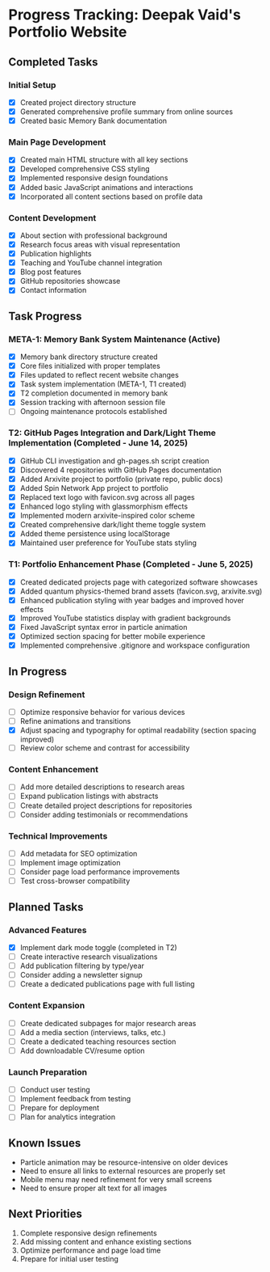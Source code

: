 # Progress Tracking: Deepak Vaid's Portfolio Website

## Completed Tasks

### Initial Setup
- [x] Created project directory structure
- [x] Generated comprehensive profile summary from online sources
- [x] Created basic Memory Bank documentation

### Main Page Development
- [x] Created main HTML structure with all key sections
- [x] Developed comprehensive CSS styling
- [x] Implemented responsive design foundations
- [x] Added basic JavaScript animations and interactions
- [x] Incorporated all content sections based on profile data

### Content Development
- [x] About section with professional background
- [x] Research focus areas with visual representation
- [x] Publication highlights
- [x] Teaching and YouTube channel integration
- [x] Blog post features
- [x] GitHub repositories showcase
- [x] Contact information

## Task Progress

### META-1: Memory Bank System Maintenance (Active)
- [x] Memory bank directory structure created
- [x] Core files initialized with proper templates
- [x] Files updated to reflect recent website changes
- [x] Task system implementation (META-1, T1 created)
- [x] T2 completion documented in memory bank
- [x] Session tracking with afternoon session file
- [ ] Ongoing maintenance protocols established

### T2: GitHub Pages Integration and Dark/Light Theme Implementation (Completed - June 14, 2025)
- [x] GitHub CLI investigation and gh-pages.sh script creation
- [x] Discovered 4 repositories with GitHub Pages documentation
- [x] Added Arxivite project to portfolio (private repo, public docs)
- [x] Added Spin Network App project to portfolio
- [x] Replaced text logo with favicon.svg across all pages
- [x] Enhanced logo styling with glassmorphism effects
- [x] Implemented modern arxivite-inspired color scheme
- [x] Created comprehensive dark/light theme toggle system
- [x] Added theme persistence using localStorage
- [x] Maintained user preference for YouTube stats styling

### T1: Portfolio Enhancement Phase (Completed - June 5, 2025)
- [x] Created dedicated projects page with categorized software showcases
- [x] Added quantum physics-themed brand assets (favicon.svg, arxivite.svg)
- [x] Enhanced publication styling with year badges and improved hover effects
- [x] Improved YouTube statistics display with gradient backgrounds
- [x] Fixed JavaScript syntax error in particle animation
- [x] Optimized section spacing for better mobile experience
- [x] Implemented comprehensive .gitignore and workspace configuration

## In Progress

### Design Refinement
- [ ] Optimize responsive behavior for various devices
- [ ] Refine animations and transitions
- [x] Adjust spacing and typography for optimal readability (section spacing improved)
- [ ] Review color scheme and contrast for accessibility

### Content Enhancement
- [ ] Add more detailed descriptions to research areas
- [ ] Expand publication listings with abstracts
- [ ] Create detailed project descriptions for repositories
- [ ] Consider adding testimonials or recommendations

### Technical Improvements
- [ ] Add metadata for SEO optimization
- [ ] Implement image optimization
- [ ] Consider page load performance improvements
- [ ] Test cross-browser compatibility

## Planned Tasks

### Advanced Features
- [x] Implement dark mode toggle (completed in T2)
- [ ] Create interactive research visualizations
- [ ] Add publication filtering by type/year
- [ ] Consider adding a newsletter signup
- [ ] Create a dedicated publications page with full listing

### Content Expansion
- [ ] Create dedicated subpages for major research areas
- [ ] Add a media section (interviews, talks, etc.)
- [ ] Create a dedicated teaching resources section
- [ ] Add downloadable CV/resume option

### Launch Preparation
- [ ] Conduct user testing
- [ ] Implement feedback from testing
- [ ] Prepare for deployment
- [ ] Plan for analytics integration

## Known Issues
- Particle animation may be resource-intensive on older devices
- Need to ensure all links to external resources are properly set
- Mobile menu may need refinement for very small screens
- Need to ensure proper alt text for all images

## Next Priorities
1. Complete responsive design refinements
2. Add missing content and enhance existing sections
3. Optimize performance and page load time
4. Prepare for initial user testing
